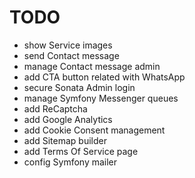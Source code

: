 TODO
====

 * show Service images
 * send Contact message
 * manage Contact message admin
 * add CTA button related with WhatsApp
 * secure Sonata Admin login
 * manage Symfony Messenger queues
 * add ReCaptcha
 * add Google Analytics
 * add Cookie Consent management
 * add Sitemap builder
 * add Terms Of Service page
 * config Symfony mailer
